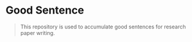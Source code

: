 # Good Sentence
> This repository is used to accumulate good sentences for research paper writing.

